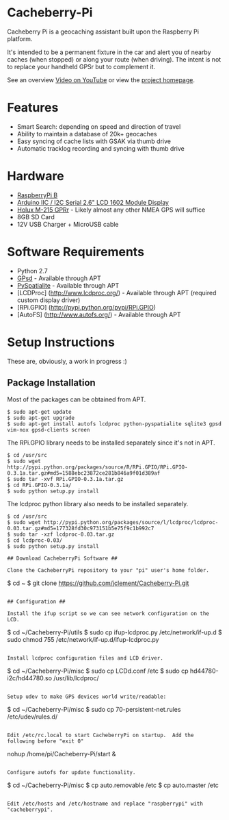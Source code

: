 Cacheberry-Pi
=============

Cacheberry Pi is a geocaching assistant built upon the Raspberry Pi platform.

It's intended to be a permanent fixture in the car and alert you of nearby caches (when stopped) or along your route (when driving).  The intent is not to replace your handheld GPSr but to complement it. 

See an overview [Video on YouTube](http://youtu.be/bwD6K2EeeV8) or view the [project homepage](http://jclement.ca/cacheberry-pi/).
# Features #
* Smart Search: depending on speed and direction of travel
* Ability to maintain a database of 20k+ geocaches
* Easy syncing of cache lists with GSAK via thumb drive
* Automatic tracklog recording and syncing with thumb drive

# Hardware #
* [RaspberryPi B](http://canada.newark.com/raspberry-pi/raspbrry-pcba/raspberry-pi-model-b-board-only/dp/83T1943)
* [Arduino IIC / I2C Serial 2.6" LCD 1602 Module Display](http://dx.com/p/arduino-iic-i2c-twi-spi-serial-lcd-1602-module-electronic-building-block-136922?item=4)
* [Holux M-215 GPRr](http://dx.com/p/genuine-holux-usb-gps-receiver-black-106778?item=8) - Likely almost any other NMEA GPS will suffice
* 8GB SD Card
* 12V USB Charger + MicroUSB cable

# Software Requirements #
* Python 2.7
* [GPsd](http://www.catb.org/gpsd/) - Available through APT
* [PySpatialite](http://code.google.com/p/pyspatialite/) - Available through APT
* [LCDProc] (http://www.lcdproc.org/) - Available through APT (required custom display driver)                                                      
* [RPi.GPIO] (http://pypi.python.org/pypi/RPi.GPIO) 
* [AutoFS] (http://www.autofs.org/) - Available through APT
                                     
# Setup Instructions #

These are, obviously, a work in progress :)

## Package Installation ##

Most of the packages can be obtained from APT.

~~~
$ sudo apt-get update
$ sudo apt-get upgrade
$ sudo apt-get install autofs lcdproc python-pyspatialite sqlite3 gpsd vim-nox gpsd-clients screen
~~~

The RPi.GPIO library needs to be installed separately since it's not in APT.

~~~
$ cd /usr/src
$ sudo wget http://pypi.python.org/packages/source/R/RPi.GPIO/RPi.GPIO-0.3.1a.tar.gz#md5=1588ebc23872ce281b846a9f01d389af
$ sudo tar -xvf RPi.GPIO-0.3.1a.tar.gz
$ cd RPi.GPIO-0.3.1a/
$ sudo python setup.py install
~~~

The lcdproc python library also needs to be installed separately.

~~~
$ cd /usr/src
$ sudo wget http://pypi.python.org/packages/source/l/lcdproc/lcdproc-0.03.tar.gz#md5=177328fd30c973151b5e75f9c1b992c7
$ sudo tar -xzf lcdproc-0.03.tar.gz
$ cd lcdproc-0.03/
$ sudo python setup.py install

## Download CacheberryPi Software ##

Clone the CacheberryPi repository to your "pi" user's home folder.

~~~
$ cd ~
$ git clone https://github.com/jclement/Cacheberry-Pi.git
~~~

## Configuration ##

Install the ifup script so we can see network configuration on the LCD.

~~~
$ cd ~/Cacheberry-Pi/utils
$ sudo cp ifup-lcdproc.py /etc/network/if-up.d
$ sudo chmod 755 /etc/network/if-up.d/ifup-lcdproc.py
~~~

Install lcdproc configuration files and LCD driver.

~~~
$ cd ~/Cacheberry-Pi/misc
$ sudo cp LCDd.conf /etc
$ sudo cp hd44780-i2c/hd44780.so /usr/lib/lcdproc/
~~~

Setup udev to make GPS devices world write/readable:

~~~
$ cd ~/Cacheberry-Pi/misc
$ sudo cp 70-persistent-net.rules  /etc/udev/rules.d/
~~~

Edit /etc/rc.local to start CacheberryPi on startup.  Add the following before "exit 0"

~~~
nohup /home/pi/Cacheberry-Pi/start &
~~~

Configure autofs for update functionality.

~~~
$ cd ~/Cacheberry-Pi/misc
$ cp auto.removable /etc
$ cp auto.master /etc
~~~

Edit /etc/hosts and /etc/hostname and replace "raspberrypi" with "cacheberrypi".


